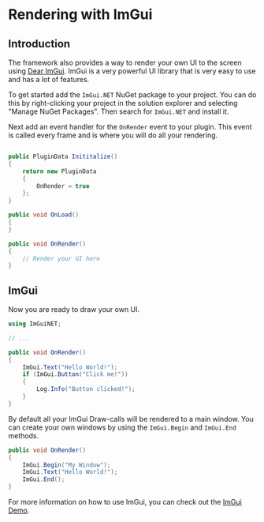 # Rendering with ImGui

## Introduction
The framework also provides a way to render your own UI to the screen using [Dear ImGui](https://github.com/ocornut/imgui/tree/master). ImGui is a very powerful UI library that is very easy to use and has a lot of features.

To get started add the `ImGui.NET` NuGet package to your project. You can do this by right-clicking your project in the solution explorer and selecting "Manage NuGet Packages". Then search for `ImGui.NET` and install it.

Next add an event handler for the `OnRender` event to your plugin. This event is called every frame and is where you will do all your rendering.
```csharp

public PluginData Inititalize()
{
    return new PluginData
    {
        OnRender = true
    };
}

public void OnLoad()
{
}

public void OnRender()
{
    // Render your UI here
}
```

## ImGui
Now you are ready to draw your own UI. 
```csharp
using ImGuiNET;

// ...

public void OnRender()
{
    ImGui.Text("Hello World!");
    if (ImGui.Button("Click me!"))
    {
        Log.Info("Button clicked!");
    }
}
```

By default all your ImGui Draw-calls will be rendered to a main window. You can create your own windows by using the `ImGui.Begin` and `ImGui.End` methods.
```csharp
public void OnRender()
{
    ImGui.Begin("My Window");
    ImGui.Text("Hello World!");
    ImGui.End();
}
```

For more information on how to use ImGui, you can check out the [ImGui Demo](https://github.com/ocornut/imgui/blob/docking/imgui_demo.cpp).
